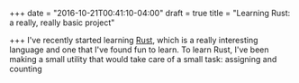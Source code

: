 +++
date = "2016-10-21T00:41:10-04:00"
draft = true
title = "Learning Rust: a really, really basic project"

+++
I've recently started learning [Rust](http://www.rust-lang.org), which is a really interesting language and one that I've found fun to learn. To learn Rust, I've been making a small utility that would take care of a small task: assigning and counting

